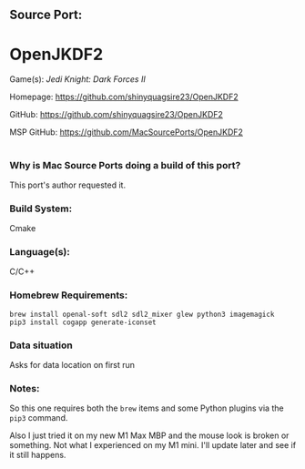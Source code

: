 ## Source Port:
# OpenJKDF2

Game(s): *Jedi Knight: Dark Forces II*

Homepage: https://github.com/shinyquagsire23/OpenJKDF2

GitHub: https://github.com/shinyquagsire23/OpenJKDF2

MSP GitHub: https://github.com/MacSourcePorts/OpenJKDF2

#
### Why is Mac Source Ports doing a build of this port?
This port's author requested it. 

### Build System: 
Cmake

### Language(s):
C/C++

### Homebrew Requirements:

```
brew install openal-soft sdl2 sdl2_mixer glew python3 imagemagick
pip3 install cogapp generate-iconset
```
### Data situation
Asks for data location on first run

### Notes:
So this one requires both the `brew` items and some Python plugins via the `pip3` command. 

Also I just tried it on my new M1 Max MBP and the mouse look is broken or something. Not what I experienced on my M1 mini. I'll update later and see if it still happens. 